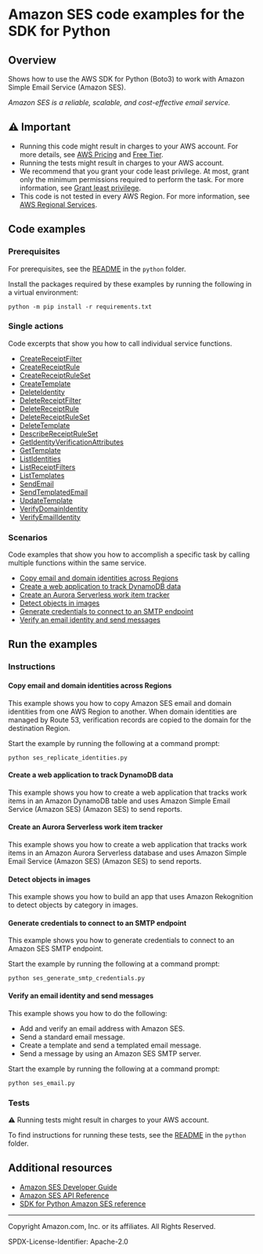 # Amazon SES code examples for the SDK for Python

## Overview

Shows how to use the AWS SDK for Python (Boto3) to work with Amazon Simple Email Service (Amazon SES).

<!--custom.overview.start-->
<!--custom.overview.end-->

_Amazon SES is a reliable, scalable, and cost-effective email service._

## ⚠ Important

* Running this code might result in charges to your AWS account. For more details, see [AWS Pricing](https://aws.amazon.com/pricing/) and [Free Tier](https://aws.amazon.com/free/).
* Running the tests might result in charges to your AWS account.
* We recommend that you grant your code least privilege. At most, grant only the minimum permissions required to perform the task. For more information, see [Grant least privilege](https://docs.aws.amazon.com/IAM/latest/UserGuide/best-practices.html#grant-least-privilege).
* This code is not tested in every AWS Region. For more information, see [AWS Regional Services](https://aws.amazon.com/about-aws/global-infrastructure/regional-product-services).

<!--custom.important.start-->
<!--custom.important.end-->

## Code examples

### Prerequisites

For prerequisites, see the [README](../../README.md#Prerequisites) in the `python` folder.

Install the packages required by these examples by running the following in a virtual environment:

```
python -m pip install -r requirements.txt
```

<!--custom.prerequisites.start-->
<!--custom.prerequisites.end-->

### Single actions

Code excerpts that show you how to call individual service functions.

- [CreateReceiptFilter](ses_receipt_handler.py#L36)
- [CreateReceiptRule](ses_receipt_handler.py#L162)
- [CreateReceiptRuleSet](ses_receipt_handler.py#L102)
- [CreateTemplate](ses_templates.py#L72)
- [DeleteIdentity](ses_identities.py#L116)
- [DeleteReceiptFilter](ses_receipt_handler.py#L86)
- [DeleteReceiptRule](ses_receipt_handler.py#L229)
- [DeleteReceiptRuleSet](ses_receipt_handler.py#L250)
- [DeleteTemplate](ses_templates.py#L99)
- [DescribeReceiptRuleSet](ses_receipt_handler.py#L208)
- [GetIdentityVerificationAttributes](ses_identities.py#L91)
- [GetTemplate](ses_templates.py#L117)
- [ListIdentities](ses_identities.py#L132)
- [ListReceiptFilters](ses_receipt_handler.py#L67)
- [ListTemplates](ses_templates.py#L142)
- [SendEmail](ses_email.py#L65)
- [SendTemplatedEmail](ses_email.py#L108)
- [UpdateTemplate](ses_templates.py#L161)
- [VerifyDomainIdentity](ses_identities.py#L30)
- [VerifyEmailIdentity](ses_identities.py#L55)

### Scenarios

Code examples that show you how to accomplish a specific task by calling multiple
functions within the same service.

- [Copy email and domain identities across Regions](ses_replicate_identities.py)
- [Create a web application to track DynamoDB data](../../cross_service/dynamodb_item_tracker)
- [Create an Aurora Serverless work item tracker](../../cross_service/aurora_item_tracker)
- [Detect objects in images](../../cross_service/photo_analyzer)
- [Generate credentials to connect to an SMTP endpoint](ses_generate_smtp_credentials.py)
- [Verify an email identity and send messages](ses_email.py)


<!--custom.examples.start-->
<!--custom.examples.end-->

## Run the examples

### Instructions


<!--custom.instructions.start-->
<!--custom.instructions.end-->



#### Copy email and domain identities across Regions

This example shows you how to copy Amazon SES email and domain identities from one AWS Region to another. When domain identities are managed by Route 53, verification records are copied to the domain for the destination Region.


<!--custom.scenario_prereqs.ses_Scenario_ReplicateIdentities.start-->
<!--custom.scenario_prereqs.ses_Scenario_ReplicateIdentities.end-->

Start the example by running the following at a command prompt:

```
python ses_replicate_identities.py
```


<!--custom.scenarios.ses_Scenario_ReplicateIdentities.start-->
<!--custom.scenarios.ses_Scenario_ReplicateIdentities.end-->

#### Create a web application to track DynamoDB data

This example shows you how to create a web application that tracks work items in an Amazon DynamoDB table and uses Amazon Simple Email Service (Amazon SES) (Amazon SES) to send reports.


<!--custom.scenario_prereqs.cross_DynamoDBDataTracker.start-->
<!--custom.scenario_prereqs.cross_DynamoDBDataTracker.end-->


<!--custom.scenarios.cross_DynamoDBDataTracker.start-->
<!--custom.scenarios.cross_DynamoDBDataTracker.end-->

#### Create an Aurora Serverless work item tracker

This example shows you how to create a web application that tracks work items in an Amazon Aurora Serverless database and uses Amazon Simple Email Service (Amazon SES) (Amazon SES) to send reports.


<!--custom.scenario_prereqs.cross_RDSDataTracker.start-->
<!--custom.scenario_prereqs.cross_RDSDataTracker.end-->


<!--custom.scenarios.cross_RDSDataTracker.start-->
<!--custom.scenarios.cross_RDSDataTracker.end-->

#### Detect objects in images

This example shows you how to build an app that uses Amazon Rekognition to detect objects by category in images.


<!--custom.scenario_prereqs.cross_RekognitionPhotoAnalyzer.start-->
<!--custom.scenario_prereqs.cross_RekognitionPhotoAnalyzer.end-->


<!--custom.scenarios.cross_RekognitionPhotoAnalyzer.start-->
<!--custom.scenarios.cross_RekognitionPhotoAnalyzer.end-->

#### Generate credentials to connect to an SMTP endpoint

This example shows you how to generate credentials to connect to an Amazon SES SMTP endpoint.


<!--custom.scenario_prereqs.ses_Scenario_GenerateSmtpCredentials.start-->
<!--custom.scenario_prereqs.ses_Scenario_GenerateSmtpCredentials.end-->

Start the example by running the following at a command prompt:

```
python ses_generate_smtp_credentials.py
```


<!--custom.scenarios.ses_Scenario_GenerateSmtpCredentials.start-->
<!--custom.scenarios.ses_Scenario_GenerateSmtpCredentials.end-->

#### Verify an email identity and send messages

This example shows you how to do the following:

- Add and verify an email address with Amazon SES.
- Send a standard email message.
- Create a template and send a templated email message.
- Send a message by using an Amazon SES SMTP server.

<!--custom.scenario_prereqs.ses_Scenario_SendEmail.start-->
<!--custom.scenario_prereqs.ses_Scenario_SendEmail.end-->

Start the example by running the following at a command prompt:

```
python ses_email.py
```


<!--custom.scenarios.ses_Scenario_SendEmail.start-->
<!--custom.scenarios.ses_Scenario_SendEmail.end-->

### Tests

⚠ Running tests might result in charges to your AWS account.


To find instructions for running these tests, see the [README](../../README.md#Tests)
in the `python` folder.



<!--custom.tests.start-->
<!--custom.tests.end-->

## Additional resources

- [Amazon SES Developer Guide](https://docs.aws.amazon.com/ses/latest/dg/Welcome.html)
- [Amazon SES API Reference](https://docs.aws.amazon.com/ses/latest/APIReference/Welcome.html)
- [SDK for Python Amazon SES reference](https://boto3.amazonaws.com/v1/documentation/api/latest/reference/services/ses.html)

<!--custom.resources.start-->
<!--custom.resources.end-->

---

Copyright Amazon.com, Inc. or its affiliates. All Rights Reserved.

SPDX-License-Identifier: Apache-2.0